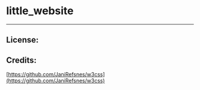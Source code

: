 # little_website

---
## License:
## Credits:
[https://github.com/JaniRefsnes/w3css](https://github.com/JaniRefsnes/w3css)
